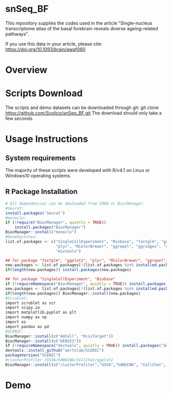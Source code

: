 # snSeq_BF
This repository supplies the codes used in the article "Single-nucleus transcriptome atlas of the basal forebrain reveals diverse ageing-related pathways".

If you use this data in your article, please cite: <https://doi.org/10.1093/brain/awaf060>

# Overview


# Scripts Download
The scripts and demo datasets can be downloaded through git:
git clone https://github.com/Scolico/snSeq_BF.git
The download should only take a few seconds.


# Usage Instructions



## System requirements
The majority of these scripts were developed with R/v4.1 on Linux or Windows10 operating systems. 

## R Package Installation
~~~ R
# All dependencies can be dowloaded from CRAN or BiocManager.
#Seurat: 
install.packages('Seurat')
#monocle: 
if (!require("BiocManager", quietly = TRUE))
    install.packages("BiocManager")
BiocManager::install("monocle")
#GeneSwitches:
list.of.packages <- c("SingleCellExperiment", "Biobase", "fastglm", "ggplot2", "monocle",
                      "plyr", "RColorBrewer", "ggrepel", "ggridges", "gridExtra", "devtools",
                      "mixtools")

## for package "fastglm", "ggplot2", "plyr", "RColorBrewer", "ggrepel", "ggridges", "gridExtra", "mixtools"
new.packages <- list.of.packages[!(list.of.packages %in% installed.packages()[,"Package"])]
if(length(new.packages)) install.packages(new.packages)

## for package "SingleCellExperiment", "Biobase"
if (!requireNamespace("BiocManager", quietly = TRUE)) install.packages("BiocManager")
new.packages <- list.of.packages[!(list.of.packages %in% installed.packages()[,"Package"])]
if(length(new.packages)) BiocManager::install(new.packages)
#Scrublet:
import scrublet as scr
import scipy.io
import matplotlib.pyplot as plt
import numpy as np
import os
import pandas as pd
#SCENIC:
BiocManager::install(c("AUCell", "RcisTarget"))
BiocManager::install(c("GENIE3"))
if (!requireNamespace("devtools", quietly = TRUE)) install.packages("devtools")
devtools::install_github("aertslab/SCENIC") 
packageVersion("SCENIC")
#clusterProfiler /GSVA/hdWGCNA/CellChat/ggplot2
BiocManager::install(c("clusterProfiler","GSVA","hdWGCNA", "CellChat", "ggplot2"))
~~~

# Demo
